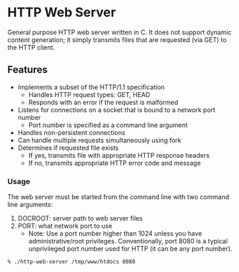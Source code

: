 # HTTP Web Server

General purpose HTTP web server written in C. It does not support dynamic content generation; it simply transmits files that are requested (via GET) to the HTTP client. 

## Features

- Implements a subset of the HTTP/1.1 specification
	- Handles HTTP request types: GET, HEAD
	- Responds with an error if the request is malformed
- Listens for connections on a socket that is bound to a network port number
	- Port number is specified as a command line argument
- Handles non-persistent connections
- Can handle multiple requests simultaneously using fork
- Determines if requested file exists
	- If yes, transmits file with appropriate HTTP response headers
	- If no, transmits appropriate HTTP error code and message

### Usage

The web server must be started from the command line with two command line arguments:

1. DOCROOT: server path to web server files
2. PORT: what network port to use
	- Note: Use a port number higher than 1024 unless you have administrative/root privileges. Conventionally, port 8080 is a typical unprivileged port number used for HTTP (it can be any port number).

```shell
% ./http-web-server /tmp/www/htdocs 8080
```
